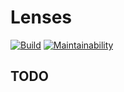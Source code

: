 # Lenses

[![Build](https://github.com/ammarnajjar/ng-lenses/workflows/CI/badge.svg)](https://github.com/ammarnajjar/ng-lenses/actions)
[![Maintainability](https://api.codeclimate.com/v1/badges/793469291a411ffc446c/maintainability)](https://codeclimate.com/github/ammarnajjar/ng-lenses/maintainability)

## TODO